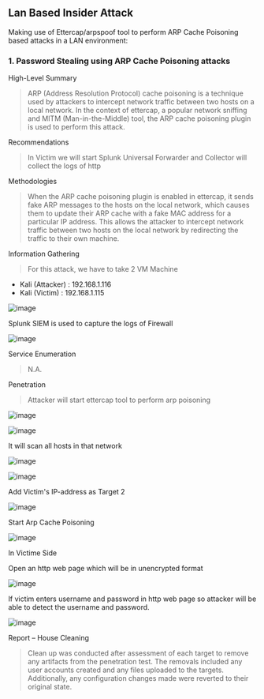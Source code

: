 ## Lan Based Insider Attack

Making use of Ettercap/arpspoof tool to perform ARP Cache Poisoning based attacks in a LAN environment:

### 1. Password Stealing using ARP Cache Poisoning attacks

High-Level Summary

> ARP (Address Resolution Protocol) cache poisoning is a technique used by attackers to intercept network traffic between two hosts on a local network. In the context of ettercap, a popular network sniffing and MITM (Man-in-the-Middle) tool, the ARP cache poisoning plugin is used to perform this attack.

Recommendations	

> In Victim we will start Splunk Universal Forwarder and Collector will collect the logs of http

Methodologies	

> When the ARP cache poisoning plugin is enabled in ettercap, it sends fake ARP messages to the hosts on the local network, which causes them to update their ARP cache with a fake MAC address for a particular IP address. This allows the attacker to intercept network traffic between two hosts on the local network by redirecting the traffic to their own machine.

Information Gathering

>  For this attack, we have to take 2 VM Machine
  - Kali (Attacker) : 192.168.1.116
  - Kali (Victim) : 192.168.1.115

![image](https://github.com/jayshah17/Implementation-of-Cyber-Security-Lab/assets/76842630/437fc4e3-149a-42af-9f8f-36818f619c94)

Splunk SIEM is used to capture the logs of Firewall

![image](https://github.com/jayshah17/Implementation-of-Cyber-Security-Lab/assets/76842630/941e2cd0-b80f-4b8c-912b-5667c5898727)


Service Enumeration

> N.A.	

Penetration	

> Attacker will start ettercap tool to perform arp poisoning

![image](https://github.com/jayshah17/Implementation-of-Cyber-Security-Lab/assets/76842630/17582768-91fe-410a-8642-10b5bc50cb24)

![image](https://github.com/jayshah17/Implementation-of-Cyber-Security-Lab/assets/76842630/f6230892-e922-4048-bf48-d42a4dfb8596)

It will scan all hosts in that network

![image](https://github.com/jayshah17/Implementation-of-Cyber-Security-Lab/assets/76842630/4c4edc3f-00d4-4812-bcbe-19ae9b1047e3)

![image](https://github.com/jayshah17/Implementation-of-Cyber-Security-Lab/assets/76842630/ed86e8ca-fa00-4f39-8a27-636c84b10ae0)

Add Victim's IP-address as Target 2

![image](https://github.com/jayshah17/Implementation-of-Cyber-Security-Lab/assets/76842630/b2cdcab4-8733-47ea-9db0-7aedcaca1e76)

Start Arp Cache Poisoning

![image](https://github.com/jayshah17/Implementation-of-Cyber-Security-Lab/assets/76842630/661e456c-e17c-47e5-aa33-f937bf2f9701)

In Victime Side

Open an http web page which will be in unencrypted format 

![image](https://github.com/jayshah17/Implementation-of-Cyber-Security-Lab/assets/76842630/6a8fb5a0-f231-41e8-96e5-6d0155b3dbe7)

If victim enters username and password in http web page so attacker will be able to detect the username and password.

![image](https://github.com/jayshah17/Implementation-of-Cyber-Security-Lab/assets/76842630/0e4df768-923d-41bd-98da-950f193e6ca0)

Report – House Cleaning

> Clean up was conducted after assessment of each target to remove any artifacts from the penetration test. The removals included any user accounts created and any files uploaded to the targets. Additionally, any configuration changes made were reverted to their original state. 


   
